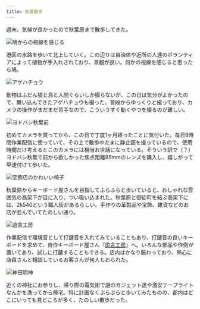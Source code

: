```yaml
---
title: 秋葉散歩
---
```

週末、気候が良かったので秋葉原まで散歩してきた。

![](https://lh4.googleusercontent.com/fu2s815NKesd8-PcwuI3--cYgn0a2crHd2ZBoUxcNWwmCMj7XysZ_KMDXFna7s0PXFivfKqY53x-xzJxNBgec03htO0NDpoRouKGZRkD04XeuPxvB-KJkPzn_I6LHSavWWzwuTHxCofCrHZxPQP2vmwCqDGY0MnazIfqov4krmSRccu0RFzU_ob5olM9BQ "鳩からの視線を感じる")

港区の水路を歩いて北上していく。この辺りは自治体や近所の人達のボランティアによって植物が手入れされており、景観が良い。何かの視線を感じると思ったら鳩。

![](https://lh3.googleusercontent.com/bcc5A8j5G37yRkEGvZhVCpfjx0Px1JR0YMqZI8nHv-9cMlwgfELXsmUqjb8k-tn_NggFoWFAmka4jFs03JtMr91WW5n1-DvZ2hRzbvhnmpkqAE0o9uZq37GLjvcSV7bz6-RvfJyeQUMSGij2KPsM_NkY6MFh-vY9hwTh4vgUZBAVQSTh_1JQ_rk1TFY8-w "アゲハチョウ")

動物はふだん猫と鳥と人間ぐらいしか撮らないが、この日は気分がよかったので、舞い込んできたアゲハチョウも撮った。普段からゆっくりと撮っており、カメラの操作がまだまだ苦手なので、こういうすぐ動くやつを撮るのが難しい。

![](https://lh4.googleusercontent.com/aZM_IvDlrKRJOO0ld4qdI7HCJ3nZAUfGPSDVnHvXEgm6ib_asZqaT61-tmAPQhqGq5skjzrzwF8c6cyihyNV3HzqOzY1PDP6N2Xkr0wxOom5MVxMm3z0tn5aTLgXKIZ8m9MLogX2UEZtcyPVFZgzvWf9NHDwWCtU9gUa6ovIsm7aFDG1_CyhFUIsW7FwnA "ヨドバシ秋葉前")

初めてカメラを買ってから、この日で丁度1ヶ月経ったことに気付いた。毎日9時間作業配信に使っていて、その上で散歩中たまに静止画を撮っているので、使用時間だけ考えるとこのカメラには相当お世話になっている。そういう訳で（？）ヨドバシ秋葉で前から欲しかった焦点距離85mmのレンズを購入し、嬉しがって早速付けて歩いた。

![](https://lh5.googleusercontent.com/H9vzsCE7w-73VtQ6Y6Mfvsy-VR4kPGzkTfnOu2BokxGjFwZUpkVfkBJSFmRyFD29FFuX1FSgQvUS-4qZYTh5mY2j9O2YFwGNKU4oeGpYlhrrcQ6QNsgt0ziFFv0H2HojC7t61zcdMfGErE7KGosazUxJRXK62acSDYKxg1_cAqgKBpdqHRnyXPZ6WCT_-A "宝飾店のかわいい椅子")

秋葉原からキーボード屋さんを目指してふらふらと歩いていると、おしゃれな雰囲気の高架下が目に入り、つい吸い込まれた。秋葉原と御徒町を結ぶ高架下には、2k540という職人街があるらしい。手作りの革製品や宝飾、雑貨などのお店が並んでいてたのしい通り。

![](https://lh3.googleusercontent.com/hl-6lHXfj2FmNDCz0I7N4zpEFDQAsq5DChnLxLWy2vZl7DYUxO8Tz8Oes37eT08j0_Z14duuwimBWzNMyQccZDjazwnxhANexi-CBJXcq2zO2IeJEQMFa0111pj71md79tatCb6yAaETJFxmNLgGcwen4wwblgu0WcRgWDRt-dnYrDjlFzxG7z6kmos4Xg "遊舎工房")

作業配信で環境音として打鍵音を入れてみていることもあり、打鍵音の良いキーボードを求めて、自作キーボード屋さん『[遊舎工房](https://yushakobo.jp/)』へ。いろんな部品や作例が置いてあり、試しに打鍵することもできる。店内はかなり賑わっており、熱心に店員さんと相談しているお客さんが何人もおられた。

![](https://lh5.googleusercontent.com/ZxlR0OZMrsF0zM-xpbSJDyO-CTGTl0hW6ERvwBuNZ2bxAEBoe-gdkMXnY5DXK7a19-xRvGkcnkqeckFi2t4S3IcnbF2_7QVjH7jwy5GQdiFj3OodBgZS8U1UAaR4D9VS4A1_vKkjC8F_N-ZZiDDq95TK7j3MBAkAnCWDiFw7Wlc25puzdFmxpjP5GPe_yQ "神田明神")

近くの神社にお参りし、帰り際の電気街で謎のガジェット達や激安テープライトなんかを漁ってから帰宅。特に計画なくぶらぶらと歩いてみたものの、都内はどこにいっても見どころが多く、たのしい散歩だった。
